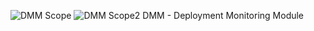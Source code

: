 ![DMM Scope](https://raw.githubusercontent.com/profRaf/Cloudtopus/master/CLE/Module_DeploymentMonitoring/DMM-scope.jpg)
![DMM Scope2](https://raw.githubusercontent.com/profRaf/Cloudtopus/master/CLE/Module_DeploymentMonitoring/DMM-scope2.jpg)
DMM - Deployment Monitoring Module
